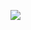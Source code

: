 [![](https://mermaid.ink/img/pako:eNptVV2P2zYQ_CsLoUFfcsj5O7mHFrbcFEWb-FBfmwayH2hqbRFHkQJJnc-w7793KerDuoufLO3scjgzpM4R1ylGd9HBsCKDh-VGAf3evYM_1BNapw2s1E4zkwp1CLX5IGlrVhyUhbLYws3NLzAfnteaCyZB6oNQLzV-WBUvv2t9kHiB-SiZc65L5YAbZA7TbR_4gBKJTu6h_cpnxnGn9eNVZRRWHrcz5zvrDONOaAVHJiW-WWYcWibnP7_H8C8asReceXxDeOIBl1DBlBabJp9LKYFxjtYCcVNX4wL6q3bw1HXMkr9ELgj1tqlT-H4F90b7cni3GCSxzgumTsCKQgq0sCeRCRf0XQyTeP0fGHwSeLQBE5jXXBZBp8XoPC8Ko5-Y_LXe06LS6fId7QUW42SdM0O6aFVJ1QhUrcYDg58t2IwZtNvegK-a-ictTU_F4g-pTGrK9WMQfTFN_K4lKxXPaEHyaCc1f-QZEwoKyRxRyK9FejDMR68vVNxF0MKuPIGXxTq2k8i1UEGteHjucuqYK22tRVypdOnc947Fo-QfRdt1RnAvhQvrbnst3uRXbePW6FcdIZjxJFmUpw9rpPgQE_7Y6BmP63r9GOSKp8nKpGiApakfqUH7R5_5pm8agLPzF-Z45qWpIIDPwjrb-B3POr_jj6_9xmfkpSPfPGfc9lq8w_GnmobBnIyxQOa8IfIxEBncJqujQmMzUYDeh9QQ80dU1Xxl92hMe1wIX_cNEu8tgkXnJG2W1nF0RuSpn4q2b1D3DQM3TwWYSmHHJFOUDbqG0qtjHn-q8aPkGxOuynbek6ydXFs1u4rdvbbuJvCbV3dJnbzloAtVuGRemkKl3jfhstSwI-xLlZL2y-H5OjCNPcthZ8_yVfKO9Qgmtz2wN2bZxa2D3dG-nuGn0e3t7YeUnbY9Qg-1AyF9oBuraNbkx9QmV9SmSdvfdm57uIrVrIMpOiJ06-pj_65bqYO-OsZYy_nbIPkbmbxxIkcKW6GN8yhvq7-HpPDOAl0V_uBE76McDQUype_V2Q_YRC7DHDfRHf1Ncc9K6TbRRr0QlJVOr0-KR3fOlPg-Mro8ZM1DiMpSMP-daV5iKsjWL-F7WH0WX_4HloNM-g?type=png)](https://mermaid.live/edit#pako:eNptVV2P2zYQ_CsLoUFfcsj5O7mHFrbcFEWb-FBfmwayH2hqbRFHkQJJnc-w7793KerDuoufLO3scjgzpM4R1ylGd9HBsCKDh-VGAf3evYM_1BNapw2s1E4zkwp1CLX5IGlrVhyUhbLYws3NLzAfnteaCyZB6oNQLzV-WBUvv2t9kHiB-SiZc65L5YAbZA7TbR_4gBKJTu6h_cpnxnGn9eNVZRRWHrcz5zvrDONOaAVHJiW-WWYcWibnP7_H8C8asReceXxDeOIBl1DBlBabJp9LKYFxjtYCcVNX4wL6q3bw1HXMkr9ELgj1tqlT-H4F90b7cni3GCSxzgumTsCKQgq0sCeRCRf0XQyTeP0fGHwSeLQBE5jXXBZBp8XoPC8Ko5-Y_LXe06LS6fId7QUW42SdM0O6aFVJ1QhUrcYDg58t2IwZtNvegK-a-ictTU_F4g-pTGrK9WMQfTFN_K4lKxXPaEHyaCc1f-QZEwoKyRxRyK9FejDMR68vVNxF0MKuPIGXxTq2k8i1UEGteHjucuqYK22tRVypdOnc947Fo-QfRdt1RnAvhQvrbnst3uRXbePW6FcdIZjxJFmUpw9rpPgQE_7Y6BmP63r9GOSKp8nKpGiApakfqUH7R5_5pm8agLPzF-Z45qWpIIDPwjrb-B3POr_jj6_9xmfkpSPfPGfc9lq8w_GnmobBnIyxQOa8IfIxEBncJqujQmMzUYDeh9QQ80dU1Xxl92hMe1wIX_cNEu8tgkXnJG2W1nF0RuSpn4q2b1D3DQM3TwWYSmHHJFOUDbqG0qtjHn-q8aPkGxOuynbek6ydXFs1u4rdvbbuJvCbV3dJnbzloAtVuGRemkKl3jfhstSwI-xLlZL2y-H5OjCNPcthZ8_yVfKO9Qgmtz2wN2bZxa2D3dG-nuGn0e3t7YeUnbY9Qg-1AyF9oBuraNbkx9QmV9SmSdvfdm57uIrVrIMpOiJ06-pj_65bqYO-OsZYy_nbIPkbmbxxIkcKW6GN8yhvq7-HpPDOAl0V_uBE76McDQUype_V2Q_YRC7DHDfRHf1Ncc9K6TbRRr0QlJVOr0-KR3fOlPg-Mro8ZM1DiMpSMP-daV5iKsjWL-F7WH0WX_4HloNM-g)